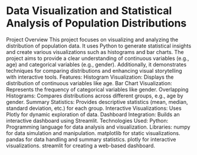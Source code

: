 # Data Visualization and Statistical Analysis of Population Distributions
Project Overview
This project focuses on visualizing and analyzing the distribution of population data. It uses Python to generate statistical insights and create various visualizations such as histograms and bar charts. The project aims to provide a clear understanding of continuous variables (e.g., age) and categorical variables (e.g., gender). Additionally, it demonstrates techniques for comparing distributions and enhancing visual storytelling with interactive tools.
Features:
Histogram Visualization: Displays the distribution of continuous variables like age.
Bar Chart Visualization: Represents the frequency of categorical variables like gender.
Overlapping Histograms: Compares distributions across different groups, e.g., age by gender.
Summary Statistics: Provides descriptive statistics (mean, median, standard deviation, etc.) for each group.
Interactive Visualizations: Uses Plotly for dynamic exploration of data.
Dashboard Integration: Builds an interactive dashboard using Streamlit.
Technologies Used:
Python: Programming language for data analysis and visualization.
Libraries:
numpy for data simulation and manipulation.
matplotlib for static visualizations.
pandas for data handling and summary statistics.
plotly for interactive visualizations.
streamlit for creating a web-based dashboard.

